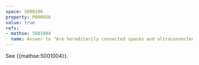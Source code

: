```yaml
---
space: S000100
property: P000056
value: true
refs:
- mathse: 5001004
  name: Answer to "Are hereditarily connected spaces and ultraconnected spaces contractible?"
---
```


See {{mathse:5001004}}.

